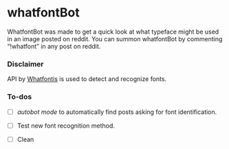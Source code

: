 # whatfontBot

WhatfontBot was made to get a quick look at what typeface might be used in an image posted on reddit. You can summon whatfontBot by commenting “!whatfont” in any post on reddit.


### Disclaimer
API by  [Whatfontis](https://whatfontis.com) is used to detect and recognize fonts.

### To-dos

- [ ]  *autobot mode*  to automatically find posts asking for font identification.
- [ ] Test new font recognition method.
- [ ] Clean



